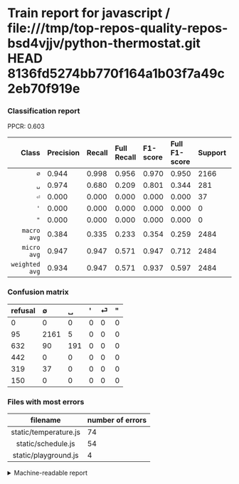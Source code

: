 # Train report for javascript / file:///tmp/top-repos-quality-repos-bsd4vjjv/python-thermostat.git HEAD 8136fd5274bb770f164a1b03f7a49c2eb70f919e

### Classification report

PPCR: 0.603

| Class | Precision | Recall | Full Recall | F1-score | Full F1-score | Support | Full Support | PPCR |
|------:|:----------|:-------|:------------|:---------|:---------|:--------|:-------------|:-----|
| `∅` | 0.944| 0.998| 0.956| 0.970| 0.950| 2166| 2261| 0.958 |
| `␣` | 0.974| 0.680| 0.209| 0.801| 0.344| 281| 913| 0.308 |
| `⏎` | 0.000| 0.000| 0.000| 0.000| 0.000| 37| 356| 0.104 |
| `'` | 0.000| 0.000| 0.000| 0.000| 0.000| 0| 442| 0.000 |
| `"` | 0.000| 0.000| 0.000| 0.000| 0.000| 0| 150| 0.000 |
| `macro avg` | 0.384| 0.335| 0.233| 0.354| 0.259| 2484| 4122| 0.603 |
| `micro avg` | 0.947| 0.947| 0.571| 0.947| 0.712| 2484| 4122| 0.603 |
| `weighted avg` | 0.934| 0.947| 0.571| 0.937| 0.597| 2484| 4122| 0.603 |

### Confusion matrix

|refusal|  ∅| ␣| '| ⏎| "| 
|:---|:---|:---|:---|:---|:---|
|0 |0 |0 |0 |0 |0 |
|95 |2161 |5 |0 |0 |0 |
|632 |90 |191 |0 |0 |0 |
|442 |0 |0 |0 |0 |0 |
|319 |37 |0 |0 |0 |0 |
|150 |0 |0 |0 |0 |0 |

### Files with most errors

| filename | number of errors|
|:----:|:-----|
| static/temperature.js | 74 |
| static/schedule.js | 54 |
| static/playground.js | 4 |

<details>
    <summary>Machine-readable report</summary>
```json
{
  "cl_report": {"\"": {"f1-score": 0.0, "precision": 0.0, "recall": 0.0, "support": 0}, "\u0027": {"f1-score": 0.0, "precision": 0.0, "recall": 0.0, "support": 0}, "macro avg": {"f1-score": 0.35424045848595337, "precision": 0.3837965605822749, "recall": 0.3354813799811385, "support": 2484}, "micro avg": {"f1-score": 0.9468599033816425, "precision": 0.9468599033816425, "recall": 0.9468599033816425, "support": 2484}, "weighted avg": {"f1-score": 0.9367324688464632, "precision": 0.9338178284218657, "recall": 0.9468599033816425, "support": 2484}, "\u2205": {"f1-score": 0.9703637180062865, "precision": 0.944493006993007, "recall": 0.9976915974145891, "support": 2166}, "\u23ce": {"f1-score": 0.0, "precision": 0.0, "recall": 0.0, "support": 37}, "\u2423": {"f1-score": 0.8008385744234802, "precision": 0.9744897959183674, "recall": 0.6797153024911032, "support": 281}},
  "cl_report_full": {"\"": {"f1-score": 0.0, "precision": 0.0, "recall": 0.0, "support": 150}, "\u0027": {"f1-score": 0.0, "precision": 0.0, "recall": 0.0, "support": 442}, "macro avg": {"f1-score": 0.25891067726415956, "precision": 0.3837965605822749, "recall": 0.23299444410265405, "support": 4122}, "micro avg": {"f1-score": 0.7120799273387828, "precision": 0.9468599033816425, "recall": 0.5705967976710334, "support": 4122}, "weighted avg": {"f1-score": 0.5974431319018577, "precision": 0.7339174848337356, "recall": 0.5705967976710334, "support": 4122}, "\u2205": {"f1-score": 0.9500989228401847, "precision": 0.944493006993007, "recall": 0.9557717823971694, "support": 2261}, "\u23ce": {"f1-score": 0.0, "precision": 0.0, "recall": 0.0, "support": 356}, "\u2423": {"f1-score": 0.34445446348061315, "precision": 0.9744897959183674, "recall": 0.20920043811610076, "support": 913}},
  "ppcr": 0.6026200873362445
}
```
</details>
